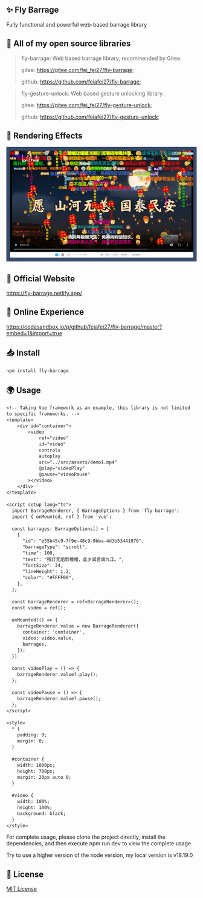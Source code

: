 ## ✨ Fly Barrage

Fully functional and powerful web-based barrage library

## 🎉 All of my open source libraries
> fly-barrage: Web based barrage library, recommended by Gitee.
>
> gitee: https://gitee.com/fei_fei27/fly-barrage;
>
> github: https://github.com/feiafei27/fly-barrage;

> fly-gesture-unlock: Web based gesture unlocking library.
>
> gitee: https://gitee.com/fei_fei27/fly-gesture-unlock;
>
> github: https://github.com/feiafei27/fly-gesture-unlock;

## 🎥 Rendering Effects

![Rendering effects](./public/imgs/0001.png)

## 📝 Official Website

<https://fly-barrage.netlify.app/>

## 🎄 Online Experience

<https://codesandbox.io/p/github/feiafei27/fly-barrage/master?embed=1&import=true>

## 📥 Install

```bash
npm install fly-barrage
```

## 🌍 Usage
```vue
<!-- Taking Vue framework as an example, this library is not limited to specific frameworks. -->
<template>
    <div id="container">
        <video
            ref="video"
            id="video"
            controls
            autoplay
            src="../src/assets/demo1.mp4"
            @play="videoPlay"
            @pause="videoPause"
        ></video>
    </div>
</template>

<script setup lang="ts">
  import BarrageRenderer, { BarrageOptions } from 'fly-barrage';
  import { onMounted, ref } from 'vue';

  const barrages: BarrageOptions[] = [
    {
      "id": "e55b45c9-7f9e-48c9-9bba-4d3b53441976",
      "barrageType": "scroll",
      "time": 100,
      "text": "残灯无焰影幢幢，此夕闻君谪九江。",
      "fontSize": 34,
      "lineHeight": 1.2,
      "color": "#FFFF00",
    },
  ];

  const barrageRenderer = ref<BarrageRenderer>();
  const video = ref();

  onMounted(() => {
    barrageRenderer.value = new BarrageRenderer({
      container: 'container',
      video: video.value,
      barrages,
    });
  })

  const videoPlay = () => {
    barrageRenderer.value?.play();
  };

  const videoPause = () => {
    barrageRenderer.value?.pause();
  };
</script>

<style>
  * {
    padding: 0;
    margin: 0;
  }

  #container {
    width: 1000px;
    height: 700px;
    margin: 20px auto 0;
  }

  #video {
    width: 100%;
    height: 100%;
    background: black;
  }
</style>
```
For complete usage, please clone the project directly, install the dependencies, and then execute npm run dev to view the complete usage

Try to use a higher version of the node version, my local version is v18.19.0

## 🌲 License
[MIT License](LICENSE)
